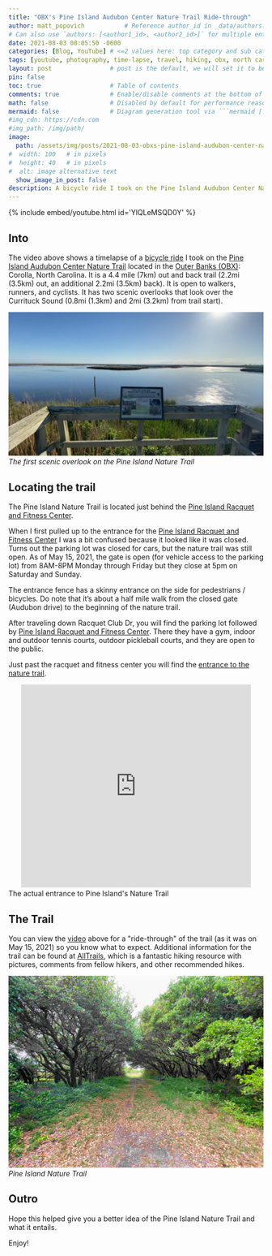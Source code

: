 ```yaml
---
title: "OBX's Pine Island Audubon Center Nature Trail Ride-through"
author: matt_popovich           # Reference author_id in _data/authors.yml
# Can also use `authors: [<author1_id>, <author2_id>]` for multiple entries
date: 2021-08-03 08:05:50 -0600
categories: [Blog, YouTube] # <=2 values here: top category and sub category
tags: [youtube, photography, time-lapse, travel, hiking, obx, north carolina]       # TAG names should always be lowercase
layout: post                # post is the default, we will set it to be explicit
pin: false
toc: true                   # Table of contents
comments: true              # Enable/disable comments at the bottom of the post
math: false                 # Disabled by default for performance reasons
mermaid: false              # Diagram generation tool via ```mermaid [...]```
#img_cdn: https://cdn.com
#img_path: /img/path/
image:
  path: /assets/img/posts/2021-08-03-obxs-pine-island-audubon-center-nature-trail-ride-through/obxs-pine-island-audubon-trail-thumbnail.jpg
#  width: 100   # in pixels
#  height: 40   # in pixels
#  alt: image alternative text
  show_image_in_post: false
description: A bicycle ride I took on the Pine Island Audubon Center Nature Trail located in Corolla, North Carolina.
---
```


{% include embed/youtube.html id='YlQLeMSQD0Y' %}

## Into
The video above shows a timelapse of a [bicycle ride](https://www.strava.com/activities/5303657216) I took on the [Pine Island Audubon Center Nature Trail](https://pineisland.audubon.org/visit/landing/nature-trail) located in the [Outer Banks (OBX)](https://en.wikipedia.org/wiki/Outer_Banks): Corolla, North Carolina. It is a 4.4 mile (7km) out and back trail (2.2mi (3.5km) out, an additional 2.2mi (3.5km) back). It is open to walkers, runners, and cyclists. It has two scenic overlooks that look over the Currituck Sound (0.8mi (1.3km) and 2mi (3.2km) from trail start).

![The first scenic overlook on the Pine Island Nature Trail](/assets/img/posts/2021-08-03-obxs-pine-island-audubon-center-nature-trail-ride-through/PineIslandNatureTrailScenicOverlook1_2021-05-15.jpg)
*The first scenic overlook on the Pine Island Nature Trail*

## Locating the trail

The Pine Island Nature Trail is located just behind the [Pine Island Racquet and Fitness Center](https://maps.app.goo.gl/mfkWJ9JAQ73AtgHEA).

When I first pulled up to the entrance for the [Pine Island Racquet and Fitness Center](https://maps.app.goo.gl/mfkWJ9JAQ73AtgHEA) I was a bit confused because it looked like it was closed. Turns out the parking lot was closed for cars, but the nature trail was still open. As of May 15, 2021, the gate is open (for vehicle access to the parking lot) from 8AM-8PM Monday through Friday but they close at 5pm on Saturday and Sunday.

The entrance fence has a skinny entrance on the side for pedestrians / bicycles. Do note that it’s about a half mile walk from the closed gate (Audubon drive) to the beginning of the nature trail.

After traveling down Racquet Club Dr, you will find the parking lot followed by [Pine Island Racquet and Fitness Center](https://maps.app.goo.gl/mfkWJ9JAQ73AtgHEA). There they have a gym, indoor and outdoor tennis courts, outdoor pickleball courts, and they are open to the public.

Just past the racquet and fitness center you will find the [entrance to the nature trail](https://maps.app.goo.gl/JP6gjpuQDX5nQKy68).

<div style="text-align:center">
<iframe src="https://www.google.com/maps/embed?pb=!1m14!1m8!1m3!1d3217.2812546041314!2d-75.7893237!3d36.2569501!3m2!1i1024!2i768!4f13.1!3m3!1m2!1s0x89a527ec6cf7f685%3A0x1f2bd1a51acf4198!2sThe%20Nature%20Trail!5e0!3m2!1sen!2sus!4v1712981888233!5m2!1sen!2sus" width="90%" height="400" style="border:0;" allowfullscreen="" loading="lazy" referrerpolicy="no-referrer-when-downgrade"></iframe>
</div>
<my-caption>The actual entrance to Pine Island's Nature Trail</my-caption>

## The Trail

You can view the [video](https://youtu.be/YlQLeMSQD0Y) above for a "ride-through" of the trail (as it was on May 15, 2021) so you know what to expect. Additional information for the trail can be found at [AllTrails](https://www.alltrails.com/trail/us/north-carolina/pine-island-audubon-center-nature-trail), which is a fantastic hiking resource with pictures, comments from fellow hikers, and other recommended hikes.

![Pine Island Nature Trail](/assets/img/posts/2021-08-03-obxs-pine-island-audubon-center-nature-trail-ride-through/PineIslandNatureTrail.jpg)
*Pine Island Nature Trail*

## Outro

Hope this helped give you a better idea of the Pine Island Nature Trail and what it entails.

Enjoy!

<!--
I could not find embedded audio for any of these:

“Wonder Sound Alt. Version (Instrumental)” by Telethon: https://audiio.com/telethon/mountain-lines/wonder-sound-alt-version-instrumental
“Skyline (Instrumental)” by Matthew L. Fisher: https://audiio.com/matthew-l-fisher/matthew-l-fisher/skyline-instrumental
“Route 22 (Instrumental)” by Bamboo: https://audiio.com/bamboo/farther-along/route-22-instrumental
-->

